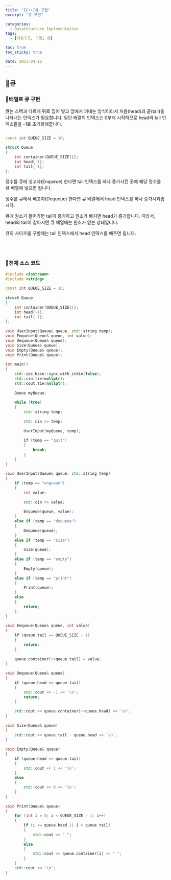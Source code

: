 ```yaml
---
title: "[C++]큐 구현"
excerpt: "큐 구현"

categories:
  - DataStructure_Implementation
tags:
  - [자료구조, 구현, 큐]

toc: true
toc_sticky: true

date: 2023-04-12
---
```


## 🤔큐
### 🔑배열로 큐 구현
큐는 스택과 다르게 뒤로 집어 넣고 앞에서 꺼내는 방식이라서 처음(head)과 끝(tail)을 나타내는 인덱스가 필요합니다. 일단 배열의 인덱스는 0부터 시작하므로 head와 tail 인덱스들을 -1로 초기화해줍니다.

```cpp

const int QUEUE_SIZE = 10;

struct Queue
{
    int container[QUEUE_SIZE]{};
    int head{-1};
    int tail{-1};
};
```

정수를 큐에 넣고자(Enqueue) 한다면 tail 인덱스를 하나 증가시킨 곳에 해당 정수를 큐 배열에 넣으면 됩니다.

정수를 큐에서 빼고자(Dequeue) 한다면 큐 배열에서 head 인덱스를 하나 증가시켜줍시다.

큐에 원소가 들어가면 tail이 증가하고 원소가 빠지면 head가 증가합니다. 따라서, head와 tail이 같아지면 큐 배열에는 원소가 없는 상태입니다.

큐의 사이즈를 구할때는 tail 인덱스에서 head 인덱스를 빼주면 됩니다.

<br><br>

### 🔑전체 소스 코드
```cpp
#include <iostream>
#include <string>
 
const int QUEUE_SIZE = 10;
 
struct Queue
{
    int container[QUEUE_SIZE]{};
    int head{-1};
    int tail{-1};
};
 
void UserInput(Queue& queue, std::string temp);
void Enqueue(Queue& queue, int value);
void Dequeue(Queue& queue);
void Size(Queue& queue);
void Empty(Queue& queue);
void Print(Queue& queue);
 
int main()
{
    std::ios_base::sync_with_stdio(false);
    std::cin.tie(nullptr);
    std::cout.tie(nullptr);
 
    Queue myQueue;
 
    while (true)
    {
        std::string temp;
 
        std::cin >> temp;
 
        UserInput(myQueue, temp);
 
        if (temp == "quit")
        {
            break;
        }
    }
}
 
void UserInput(Queue& queue, std::string temp)
{
    if (temp == "enqueue")
    {
        int value;
 
        std::cin >> value;
 
        Enqueue(queue, value);
    }
    else if (temp == "dequeue")
    {
        Dequeue(queue);
    }
    else if (temp == "size")
    {
        Size(queue);
    }
    else if (temp == "empty")
    {
        Empty(queue);
    }
    else if (temp == "print")
    {
        Print(queue);
    }
    else
    {
        return;
    }
}
 
void Enqueue(Queue& queue, int value)
{
    if (queue.tail == QUEUE_SIZE - 1)
    {
        return;
    }
 
    queue.container[++queue.tail] = value;
}
 
void Dequeue(Queue& queue)
{
    if (queue.head == queue.tail)
    {
        std::cout << -1 << '\n';
        return;
    }
 
    std::cout << queue.container[++queue.head] << '\n';
}
 
void Size(Queue& queue)
{
    std::cout << queue.tail - queue.head << '\n';
}
 
void Empty(Queue& queue)
{
    if (queue.head == queue.tail)
    {
        std::cout << 1 << '\n';
    }
    else
    {
        std::cout << 0 << '\n';
    }
}
 
void Print(Queue& queue)
{
    for (int i = 0; i < QUEUE_SIZE - 1; i++)
    {
        if (i <= queue.head || i > queue.tail)
        {
            std::cout << " ";
        }
        else
        {
            std::cout << queue.container[i] << " ";
        }
    }
    std::cout << '\n';
}
```

<br><br>